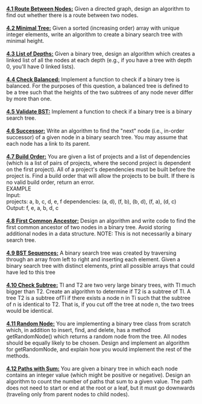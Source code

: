 [**4.1 Route Between Nodes:**](P1_RouteBetweenNodes.java) Given a directed graph, design an algorithm to find out whether there is a route between two nodes.\
\
[**4.2 Minimal Tree:**](P2_MinimalTree.java) Given a sorted (increasing order) array with unique integer elements, write an algorithm to create a binary search tree with minimal height.\
\
[**4.3 List of Depths:**](P3_ListOfDepths.java) Given a binary tree, design an algorithm which creates a linked list of all the nodes at each depth (e.g., if you have a tree with depth 0, you'll have 0 linked lists).\
\
[**4.4 Check Balanced:**](P4_CheckBalanced.java) Implement a function to check if a binary tree is balanced. For the purposes of this question, a balanced tree is defined to be a tree such that the heights of the two subtrees of any node never differ by more than one.\
\
[**4.5 Validate BST:**](P5_ValidateBST.java) Implement a function to check if a binary tree is a binary search tree.\
\
[**4.6 Successor:**](P6_Successor.java) Write an algorithm to find the "next" node (i.e., in-order successor) of a given node in a binary search tree. You may assume that each node has a link to its parent.\
\
[**4.7 Build Order:**](P7_BuildOrder_Author) You are given a list of projects and a list of dependencies (which is a list of pairs of projects, where the second project is dependent on the first project). All of a project's dependencies must be built before the project is. Find a build order that will allow the projects to be built. If there is no valid build order, return an error.\
EXAMPLE\
Input:\
projects: a, b, c, d, e, f dependencies: (a, d), (f, b), (b, d), (f, a), (d, c)\
Output: f, e, a, b, d, c\
\
[**4.8 First Common Ancestor:**](P8_FirstCommonAncestor.java) Design an algorithm and write code to find the first common ancestor of two nodes in a binary tree. Avoid storing additional nodes in a data structure. NOTE: This is not necessarily a binary search tree.\
\
[**4.9 BST Sequences:**](P9_BSTSequence.java) A binary search tree was created by traversing through an array from left to right and inserting each element. Given a binary search tree with distinct elements, print all possible arrays that could have led to this tree\
\
[**4.10 Check Subtree:**](P10_CheckSubtree.java) Tl and T2 are two very large binary trees, with Tl much bigger than T2. Create an algorithm to determine if T2 is a subtree of Tl. A tree T2 is a subtree ofTi if there exists a node n in Ti such that the subtree of n is identical to T2. That is, if you cut off the tree at node n, the two trees would be identical.\
\
[**4.11 Random Node:**](P11_RandomNode_Author) You are implementing a binary tree class from scratch which, in addition to insert, find, and delete, has a method getRandomNode() which returns a random node from the tree. All nodes should be equally likely to be chosen. Design and implement an algorithm for getRandomNode, and explain how you would implement the rest of the methods.\
\
[**4.12 Paths with Sum:**](P12_PathsWithSum_Author) You are given a binary tree in which each node contains an integer value (which might be positive or negative). Design an algorithm to count the number of paths that sum to a given value. The path does not need to start or end at the root or a leaf, but it must go downwards (traveling only from parent nodes to child nodes).